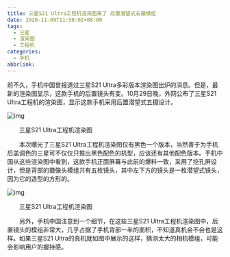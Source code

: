 ```yaml
---
title: 三星S21 Ultra工程机渲染图来了 后置潜望式五摄模组
date: 2020-11-09T11:50:02+08:00
tags:
  - 三星
  - 渲染图
  - 工程机
categories:
  - 手机
abbrlink:
---
```


前不久，手机中国曾报道过三星S21 Ultra多彩版本渲染图出炉的消息。但是，最新的渲染图显示，这款手机的后置镜头有变。10月29日晚，外网公布了三星S21 Ultra工程机的渲染图，显示这款手机采用后置潜望式五摄设计。

![img](https://cdn.jsdelivr.net/gh/yakeing/Documentation@main/Hexo/images/3270-kcaeqzy2616386.jpg)

　　三星S21 Ultra工程机渲染图

　　本次曝光了三星S21 Ultra工程机渲染图仅有黑色一个版本，当然善于为手机后盖调色的三星可不仅仅只推出黑色配色的机型，应该还有其他配色版本。手机中国从这些渲染图中看到，这款手机正面屏幕与此前的爆料一致，采用了挖孔屏设计，但是背部的摄像头模组共有五枚镜头，其中左下方的镜头是一枚潜望式镜头，因为它的造型的方形的。

![img](https://cdn.jsdelivr.net/gh/yakeing/Documentation@main/Hexo/images/38dd-kcaeqzy2616387.jpg)

　　三星S21 Ultra工程机渲染图

　　另外，手机中国注意到一个细节，在这些三星S21 Ultra工程机渲染图中，后置镜头的模组非常大，几乎占据了手机背部一半的面积，不知道真机会不会也是这样。如果三星S21 Ultra的真机就如图中展示的这样，猜测太大的相机模组，可能会影响用户的握持感。